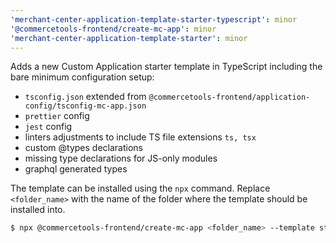 ```yaml
---
'merchant-center-application-template-starter-typescript': minor
'@commercetools-frontend/create-mc-app': minor
'merchant-center-application-template-starter': minor
---
```


Adds a new Custom Application starter template in TypeScript including the bare minimum configuration setup:

- `tsconfig.json` extended from `@commercetools-frontend/application-config/tsconfig-mc-app.json`
- `prettier` config
- `jest` config
- linters adjustments to include TS file extensions `ts, tsx`
- custom @types declarations
- missing type declarations for JS-only modules
- graphql generated types

The template can be installed using the `npx` command. Replace `<folder_name>` with the name of the folder where the template should be installed into.

```bash
$ npx @commercetools-frontend/create-mc-app <folder_name> --template starter-typescript
```
